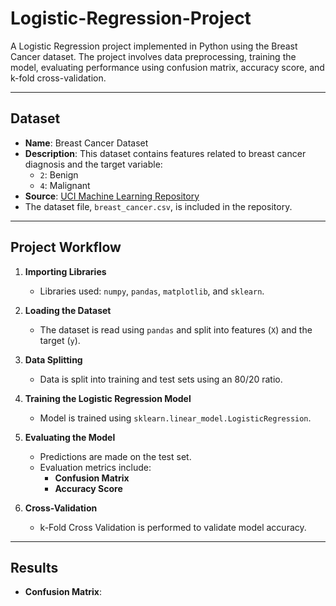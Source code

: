# Logistic-Regression-Project

A Logistic Regression project implemented in Python using the Breast Cancer dataset. The project involves data preprocessing, training the model, evaluating performance using confusion matrix, accuracy score, and k-fold cross-validation.

---

## Dataset

- **Name**: Breast Cancer Dataset
- **Description**: This dataset contains features related to breast cancer diagnosis and the target variable:
  - `2`: Benign
  - `4`: Malignant
- **Source**: [UCI Machine Learning Repository](https://archive.ics.uci.edu/ml/datasets/Breast+Cancer)  
- The dataset file, `breast_cancer.csv`, is included in the repository.

---

## Project Workflow

1. **Importing Libraries**
   - Libraries used: `numpy`, `pandas`, `matplotlib`, and `sklearn`.

2. **Loading the Dataset**
   - The dataset is read using `pandas` and split into features (`X`) and the target (`y`).

3. **Data Splitting**
   - Data is split into training and test sets using an 80/20 ratio.

4. **Training the Logistic Regression Model**
   - Model is trained using `sklearn.linear_model.LogisticRegression`.

5. **Evaluating the Model**
   - Predictions are made on the test set.
   - Evaluation metrics include:
     - **Confusion Matrix**
     - **Accuracy Score**

6. **Cross-Validation**
   - k-Fold Cross Validation is performed to validate model accuracy.

---

## Results

- **Confusion Matrix**:
